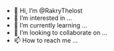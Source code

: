 - 👋 Hi, I’m @RakryThelost
- 👀 I’m interested in ...
- 🌱 I’m currently learning ...
- 💞️ I’m looking to collaborate on ...
- 📫 How to reach me ...

<!---
RakryThelost/RakryThelost is a ✨ special ✨ repository because its `README.md` (this file) appears on your GitHub profile.
You can click the Preview link to take a look at your changes.
--->
